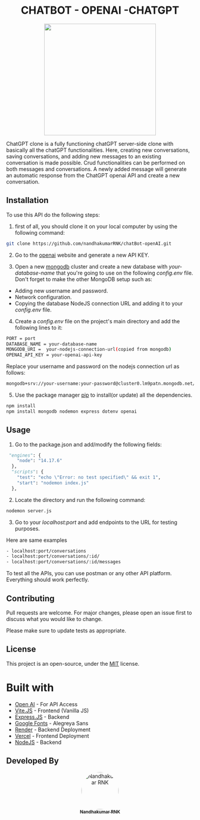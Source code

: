 <h1 align="center"> CHATBOT - OPENAI -CHATGPT </h1>

<p align="center">
  <img src="https://s.yimg.com/ny/api/res/1.2/j53b_lnzVOKipwrf71ilig--/YXBwaWQ9aGlnaGxhbmRlcjt3PTY0MDtoPTM3Nw--/https://s.yimg.com/os/creatr-uploaded-images/2023-01/e63a0910-91b3-11ed-a5ef-e0922b9825e0" width="300" height="300"/>
</p>

ChatGPT clone is a fully functioning chatGPT server-side clone with basically all the chatGPT functionalities. Here, creating new conversations, saving conversations, and adding new messages to an existing conversation is made possible. Crud functionalities can be performed on both messages and conversations. A newly added message will generate an automatic response from the ChatGPT openai API and create a new conversation.

## Installation

To use this API do the following steps:

1. first of all, you should clone it on your local computer by using the following command:

```bash
git clone https://github.com/nandhakumarRNK/chatBot-openAI.git
```

2. Go to the [openai](https://beta.openai.com/account/api-keys) website and generate a new API KEY.

3. Open a new [mongodb](https://www.mongodb.com/) cluster and create a new database with _your-database-name_ that you're going to use on the following _config.env_ file.
   Don't forget to make the other MongoDB setup such as:

- Adding new username and password.
- Network configuration.
- Copying the database NodeJS connection URL and adding it to your _config.env_ file.

4. Create a _config.env_ file on the project's main directory and add the following lines to it:

```bash
PORT = port
DATABASE_NAME = your-database-name
MONGODB_URI =  your-nodejs-connection-url(copied from mongodb)
OPENAI_API_KEY = your-openai-api-key
```

Replace your username and password on the nodejs connection url as follows:

```bash
mongodb+srv://your-username:your-password@cluster0.lm9patn.mongodb.net/?retryWrites=true&w=majority)
```

5. Use the package manager [pip](https://pip.pypa.io/en/stable/) to install(or update) all the dependencies.

```bash
npm install
npm install mongodb nodemon express dotenv openai
```

## Usage

1. Go to the package.json and add/modify the following fields:

```python
 "engines": {
    "node": "14.17.6"
  },
  "scripts": {
    "test": "echo \"Error: no test specified\" && exit 1",
    "start": "nodemon index.js"
  },
```

2. Locate the directory and run the following command:

```bash
nodemon server.js
```

3. Go to your _localhost:port_ and add endpoints to the URL for testing purposes.

Here are same examples

```bash
- localhost:port/conversations
- localhost:port/conversations/:id/
- localhost:port/conversations/:id/messages
```

To test all the APIs, you can use postman or any other API platform.
Everything should work perfectly.

## Contributing

Pull requests are welcome. For major changes, please open an issue first
to discuss what you would like to change.

Please make sure to update tests as appropriate.

## License

This project is an open-source, under the [MIT](https://choosealicense.com/licenses/mit/) license.

# Built with

- [Open AI](https://openai.com/) - For API Access
- [Vite.JS](https://vitejs.dev/) - Frontend (Vanilla JS)
- [Express.JS](https://expressjs.com/) - Backend
- [Google Fonts](https://fonts.google.com/) - Alegreya Sans
- [Render](https://render.com/) - Backend Deployment
- [Vercel](https://vercel.com/) - Frontend Deployment
- [NodeJS](https://nodejs.org/en/) - Backend



## Developed By

<div align="center">
<a href="https://github.com/dembasow98">
<img src="https://avatars.githubusercontent.com/u/121867811?v=4" width="100px;" alt="Nandhakumar RNK" style="border-radius:50%"/>
<br />
<sub><b>Nandhakumar RNK</b></sub>
</a>
<br />
</div>